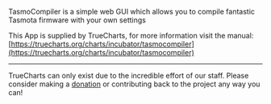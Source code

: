 TasmoCompiler is a simple web GUI which allows you to compile fantastic Tasmota firmware with your own settings

This App is supplied by TrueCharts, for more information visit the manual: [https://truecharts.org/charts/incubator/tasmocompiler](https://truecharts.org/charts/incubator/tasmocompiler)

---

TrueCharts can only exist due to the incredible effort of our staff.
Please consider making a [donation](https://truecharts.org/sponsor) or contributing back to the project any way you can!
